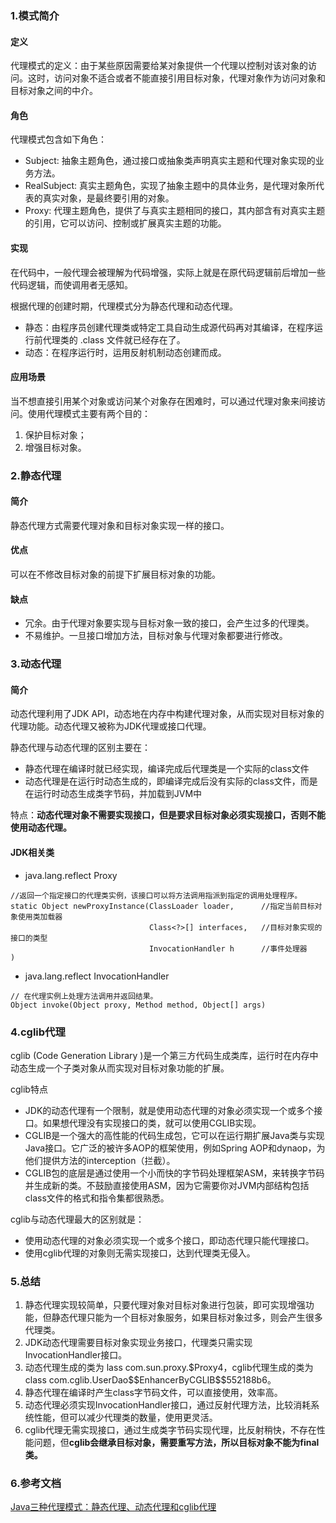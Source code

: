 ### 1.模式简介
#### 定义
代理模式的定义：由于某些原因需要给某对象提供一个代理以控制对该对象的访问。这时，访问对象不适合或者不能直接引用目标对象，代理对象作为访问对象和目标对象之间的中介。

#### 角色
代理模式包含如下角色：
- Subject: 抽象主题角色，通过接口或抽象类声明真实主题和代理对象实现的业务方法。
- RealSubject: 真实主题角色，实现了抽象主题中的具体业务，是代理对象所代表的真实对象，是最终要引用的对象。
- Proxy: 代理主题角色，提供了与真实主题相同的接口，其内部含有对真实主题的引用，它可以访问、控制或扩展真实主题的功能。

#### 实现
在代码中，一般代理会被理解为代码增强，实际上就是在原代码逻辑前后增加一些代码逻辑，而使调用者无感知。

根据代理的创建时期，代理模式分为静态代理和动态代理。
- 静态：由程序员创建代理类或特定工具自动生成源代码再对其编译，在程序运行前代理类的 .class 文件就已经存在了。
- 动态：在程序运行时，运用反射机制动态创建而成。

#### 应用场景
当不想直接引用某个对象或访问某个对象存在困难时，可以通过代理对象来间接访问。使用代理模式主要有两个目的：
1. 保护目标对象；
2. 增强目标对象。

### 2.静态代理

#### 简介
静态代理方式需要代理对象和目标对象实现一样的接口。

#### 优点
可以在不修改目标对象的前提下扩展目标对象的功能。

#### 缺点
- 冗余。由于代理对象要实现与目标对象一致的接口，会产生过多的代理类。
- 不易维护。一旦接口增加方法，目标对象与代理对象都要进行修改。

### 3.动态代理

#### 简介
动态代理利用了JDK API，动态地在内存中构建代理对象，从而实现对目标对象的代理功能。动态代理又被称为JDK代理或接口代理。

静态代理与动态代理的区别主要在：
- 静态代理在编译时就已经实现，编译完成后代理类是一个实际的class文件
- 动态代理是在运行时动态生成的，即编译完成后没有实际的class文件，而是在运行时动态生成类字节码，并加载到JVM中

特点：**动态代理对象不需要实现接口，但是要求目标对象必须实现接口，否则不能使用动态代理。**

#### JDK相关类
- java.lang.reflect Proxy
```
//返回一个指定接口的代理类实例，该接口可以将方法调用指派到指定的调用处理程序。
static Object newProxyInstance(ClassLoader loader,      //指定当前目标对象使用类加载器
                               Class<?>[] interfaces,   //目标对象实现的接口的类型
                               InvocationHandler h      //事件处理器
) 
```
- java.lang.reflect InvocationHandler
```
// 在代理实例上处理方法调用并返回结果。
Object invoke(Object proxy, Method method, Object[] args) 
```

### 4.cglib代理

cglib (Code Generation Library )是一个第三方代码生成类库，运行时在内存中动态生成一个子类对象从而实现对目标对象功能的扩展。

cglib特点
- JDK的动态代理有一个限制，就是使用动态代理的对象必须实现一个或多个接口。如果想代理没有实现接口的类，就可以使用CGLIB实现。
- CGLIB是一个强大的高性能的代码生成包，它可以在运行期扩展Java类与实现Java接口。它广泛的被许多AOP的框架使用，例如Spring AOP和dynaop，为他们提供方法的interception（拦截）。
- CGLIB包的底层是通过使用一个小而快的字节码处理框架ASM，来转换字节码并生成新的类。不鼓励直接使用ASM，因为它需要你对JVM内部结构包括class文件的格式和指令集都很熟悉。

cglib与动态代理最大的区别就是：
- 使用动态代理的对象必须实现一个或多个接口，即动态代理只能代理接口。
- 使用cglib代理的对象则无需实现接口，达到代理类无侵入。

### 5.总结
1. 静态代理实现较简单，只要代理对象对目标对象进行包装，即可实现增强功能，但静态代理只能为一个目标对象服务，如果目标对象过多，则会产生很多代理类。
2. JDK动态代理需要目标对象实现业务接口，代理类只需实现InvocationHandler接口。
3. 动态代理生成的类为 lass com.sun.proxy.\$Proxy4，cglib代理生成的类为class com.cglib.UserDao\$\$EnhancerByCGLIB\$\$552188b6。
4. 静态代理在编译时产生class字节码文件，可以直接使用，效率高。
5. 动态代理必须实现InvocationHandler接口，通过反射代理方法，比较消耗系统性能，但可以减少代理类的数量，使用更灵活。
6. cglib代理无需实现接口，通过生成类字节码实现代理，比反射稍快，不存在性能问题，但**cglib会继承目标对象，需要重写方法，所以目标对象不能为final类。**

### 6.参考文档
[Java三种代理模式：静态代理、动态代理和cglib代理](https://segmentfault.com/a/1190000011291179)